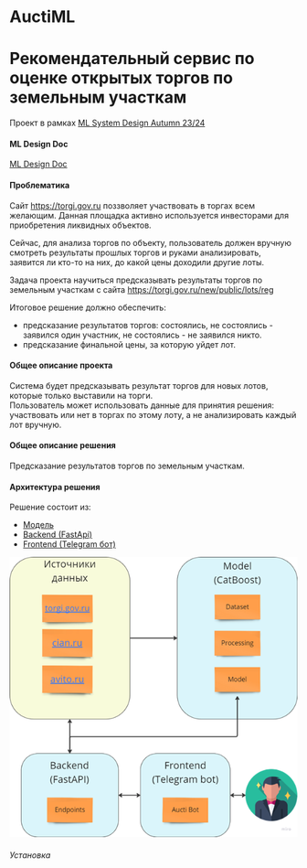 # AuctiML
# Рекомендательный сервис по оценке открытых торгов по земельным участкам
Проект в рамках [ML System Design Autumn 23/24](https://ods.ai/tracks/ml-system-design-23/competitions/mlsys23-project)   
  
#### ML Design Doc
[ML Design Doc](systemdesign/design.md)

#### Проблематика
 Сайт https://torgi.gov.ru поззволяет участвовать в торгах всем желающим. Данная площадка активно используется инвесторами для приобретения ликвидных объектов.  
  
 Сейчас, для анализа торгов по объекту, пользователь должен вручную смотреть результаты прошлых торгов и руками анализировать, заявится ли кто-то на них, до какой цены доходили другие лоты.  
  
 Задача проекта научиться предсказывать результаты торгов по земельным участкам с сайта https://torgi.gov.ru/new/public/lots/reg  
   
 Итоговое решение должно обеспечить: 
  - предсказание результатов торгов:  состоялись, не состоялись - заявился один участник, не состоялись - не заявился никто.
  - предсказание финальной цены, за которую уйдет лот.   

#### Общее описание проекта
Система будет предсказывать результат торгов для новых лотов, которые только выставили на торги.    
Пользователь может использовать данные для принятия решения: участвовать или нет в торгах по этому лоту, а не анализировать каждый лот вручную.  
 

#### Общее описание решения
Предсказание результатов торгов по земельным участкам.


#### Архитектура решения
Решение состоит из:  
 - [Модель](model)   
 - [Backend (FastApi)](front)  
 - [Frontend (Telegram бот)](back)  
 

![arch](media/main_image1.png)

 
 
 
 
###### Установка 
 